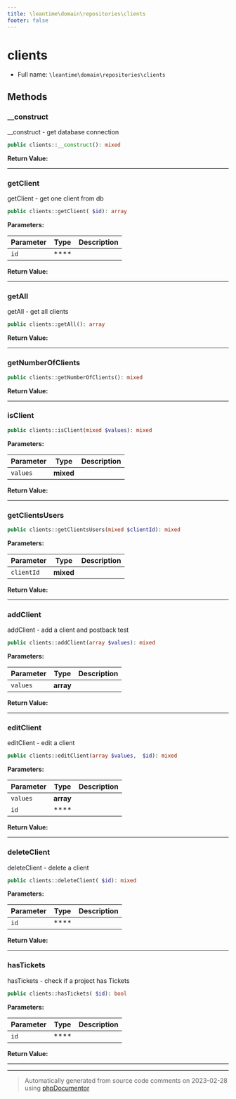 ```yaml
---
title: \leantime\domain\repositories\clients
footer: false
---
```


# clients





* Full name: `\leantime\domain\repositories\clients`



## Methods

### __construct

__construct - get database connection

```php
public clients::__construct(): mixed
```









**Return Value:**





---
### getClient

getClient - get one client from db

```php
public clients::getClient( $id): array
```








**Parameters:**

| Parameter | Type | Description |
|-----------|------|-------------|
| `id` | **** |  |


**Return Value:**





---
### getAll

getAll - get all clients

```php
public clients::getAll(): array
```









**Return Value:**





---
### getNumberOfClients



```php
public clients::getNumberOfClients(): mixed
```









**Return Value:**





---
### isClient



```php
public clients::isClient(mixed $values): mixed
```








**Parameters:**

| Parameter | Type | Description |
|-----------|------|-------------|
| `values` | **mixed** |  |


**Return Value:**





---
### getClientsUsers



```php
public clients::getClientsUsers(mixed $clientId): mixed
```








**Parameters:**

| Parameter | Type | Description |
|-----------|------|-------------|
| `clientId` | **mixed** |  |


**Return Value:**





---
### addClient

addClient - add a client and postback test

```php
public clients::addClient(array $values): mixed
```








**Parameters:**

| Parameter | Type | Description |
|-----------|------|-------------|
| `values` | **array** |  |


**Return Value:**





---
### editClient

editClient - edit a client

```php
public clients::editClient(array $values,  $id): mixed
```








**Parameters:**

| Parameter | Type | Description |
|-----------|------|-------------|
| `values` | **array** |  |
| `id` | **** |  |


**Return Value:**





---
### deleteClient

deleteClient - delete a client

```php
public clients::deleteClient( $id): mixed
```








**Parameters:**

| Parameter | Type | Description |
|-----------|------|-------------|
| `id` | **** |  |


**Return Value:**





---
### hasTickets

hasTickets - check if a project has Tickets

```php
public clients::hasTickets( $id): bool
```








**Parameters:**

| Parameter | Type | Description |
|-----------|------|-------------|
| `id` | **** |  |


**Return Value:**





---


---
> Automatically generated from source code comments on 2023-02-28 using [phpDocumentor](http://www.phpdoc.org/)
